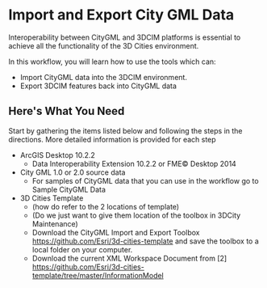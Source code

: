 # Import and Export City GML Data

Interoperability between CityGML and 3DCIM platforms is essential to achieve all the functionality of the 3D Cities environment.  

In this workflow, you will learn how to use the tools which can:
*	Import CityGML data into the 3DCIM environment.
*	Export 3DCIM features back into CityGML data

## Here's What You Need

Start by gathering the items listed below and following the steps in the directions. More detailed information is provided for each step

* ArcGIS Desktop 10.2.2
    * Data Interoperability Extension 10.2.2 or FME© Desktop 2014 
* City GML 1.0 or 2.0 source data
    * For samples of CityGML data that you can use in the workflow go to Sample CityGML Data
* 3D Cities Template 
    * (how do refer to the 2 locations of template)
    * (Do we just want to give them location of the toolbox in 3DCity Maintenance)
    * Download the CityGML Import and Export Toolbox https://github.com/Esri/3d-cities-template and save the toolbox to a local folder on your computer.
    * Download the current XML Workspace Document from [2] https://github.com/Esri/3d-cities-template/tree/master/InformationModel

